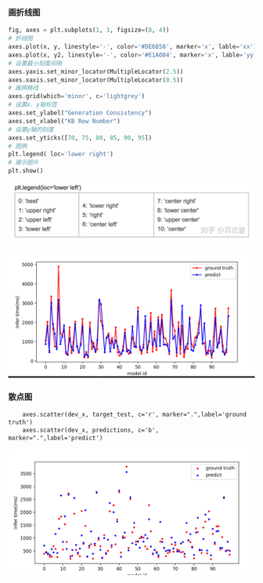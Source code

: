 ### 画折线图

```python
fig, axes = plt.subplots(1, 1, figsize=(8, 4))
# 折线图
axes.plot(x, y, linestyle='-', color='#DE6B58', marker='x', lable='xx')
axes.plot(x, y2, linestyle='-', color='#E1A084', marker='x', lable='yy')
# 设置最小刻度间隔
axes.yaxis.set_minor_locator(MultipleLocator(2.5))
axes.xaxis.set_minor_locator(MultipleLocator(0.5))
# 画网格线
axes.grid(which='minor', c='lightgrey')
# 设置x、y轴标签
axes.set_ylabel("Generation Consistency")
axes.set_xlabel("KB Row Number")
# 设置y轴的刻度
axes.set_yticks([70, 75, 80, 85, 90, 95])
# 图例
plt.legend( loc='lower right')
# 展示图片
plt.show()
```

![image-20221025185744837](matplotlib.assets/image-20221025185744837.png)

![image-20221025190042919](matplotlib.assets/image-20221025190042919.png)

### 散点图

```
    axes.scatter(dev_x, target_test, c='r', marker=".",label='ground truth')
    axes.scatter(dev_x, predictions, c='b', marker=".",label='predict')
```

![image-20221025190828233](matplotlib.assets/image-20221025190828233.png)